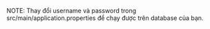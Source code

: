 NOTE: Thay đổi username và password trong src/main/application.properties để chạy được trên database của bạn.